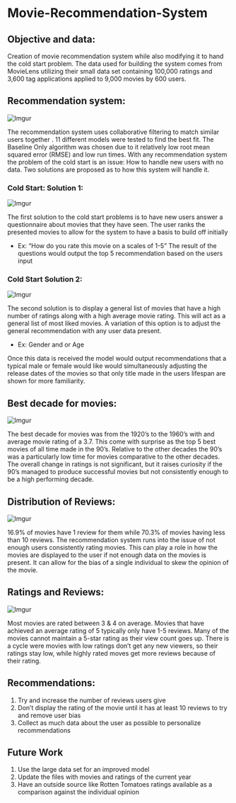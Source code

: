 # Movie-Recommendation-System
## Objective and data:
Creation of movie recommendation system while also modifying it to hand the cold start problem. The data used for building the system comes from MovieLens utilizing their small data set containing 100,000 ratings and 3,600 tag applications applied to 9,000 movies by 600 users. 

## Recommendation system: 
![Imgur](https://i.imgur.com/U2HsYnL.png)

The recommendation system uses collaborative filtering to match similar users together . 11 different models were tested to find the best fit. The Baseline Only algorithm was chosen due to it relatively low root mean squared error (RMSE) and low run times. With any recommendation system the problem of the cold start is an issue: How to handle new users with no data. Two solutions are proposed as to how this system will handle it.


### Cold Start: Solution 1:
![Imgur](https://i.imgur.com/byHSSzM.png)

The first solution to the cold start problems is to have new users answer a questionnaire about movies that they have seen. The user ranks the presented movies to allow for the system to have a basis to build off initially
* Ex: “How do you rate this movie on a scales of 1-5”
The result of the questions would output the top 5 recommendation based on the users input 

### Cold Start Solution 2:
![Imgur](https://i.imgur.com/yDhlKFq.png)

The second solution is to display a general list of movies that have a high number of ratings along with a high average movie rating. This will act as a general list of most liked movies. A variation of this option is to adjust the general recommendation with any user data present. 
*	Ex: Gender and or Age

Once this data is received the model would output recommendations that a typical male or female would like would simultaneously adjusting the release dates of the movies so that only title made in the users lifespan are shown for more familiarity.

## Best decade for movies: 
![Imgur](https://i.imgur.com/UdyoCfc.png)

The best decade for movies was from the 1920’s to the 1960’s with and average movie rating of a 3.7. This come with surprise as the top 5 best movies of all time made in the 90’s. Relative to the other decades the 90’s was a particularly low time for movies comparative to the other decades. The overall change in ratings is not significant, but it raises curiosity if the 90’s managed to produce successful movies but not consistently enough to be a high performing decade.

## Distribution of Reviews:
![Imgur](https://i.imgur.com/76CV4vu.png)

16.9% of movies have 1 review for them while 70.3% of movies having less than 10 reviews. The recommendation system runs into the issue of not enough users consistently rating movies. This can play a role in how the movies are displayed to the user if not enough data on the movies is present. It can allow for the bias of a single individual to skew the opinion of the movie.

##  Ratings and Reviews:
![Imgur](https://i.imgur.com/D1Q68mo.png)

Most movies are rated between 3 & 4 on average. Movies that have achieved an average rating of 5 typically only have 1-5 reviews. Many of the movies cannot maintain a 5-star rating as their view count goes up. There is a cycle were movies with low ratings don’t get any new viewers, so their ratings stay low, while highly rated moves get more reviews because of their rating. 

## Recommendations:
1. Try and increase the number of reviews users give
2. Don’t display the rating of the movie until it has at least 10 reviews to try and remove user bias
3. Collect as much data about the user as possible to personalize recommendations

## Future Work
1. Use the large data set for an improved model
2. Update the files with movies and ratings of the current year
3. Have an outside source like Rotten Tomatoes ratings available as a comparison against the individual opinion

